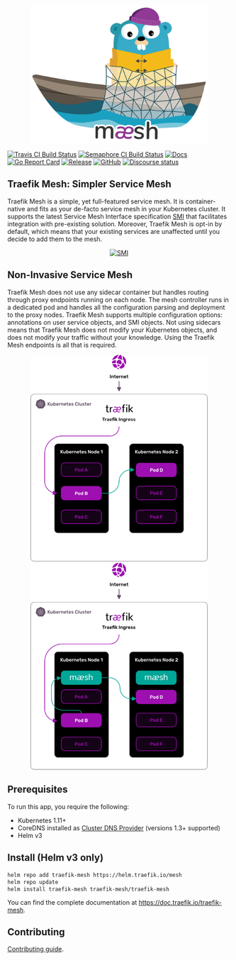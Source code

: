 <p align="center">
<img width="400" src="docs/content/assets/img/traefik-mesh.png" alt="Traefik Mesh" title="Traefik Mesh" />
</p>


[![Travis CI Build Status](https://travis-ci.com/traefik/mesh.svg?branch=master)](https://travis-ci.com/traefik/mesh)
[![Semaphore CI Build Status](https://traefik.semaphoreci.com/badges/mesh/branches/master.svg?style=shields)](https://traefik.semaphoreci.com/projects/mesh)
[![Docs](https://img.shields.io/badge/docs-current-brightgreen.svg)](https://doc.traefik.io/traefik-mesh)
[![Go Report Card](https://goreportcard.com/badge/github.com/traefik/mesh)](https://goreportcard.com/report/github.com/traefik/mesh)
[![Release](https://img.shields.io/github/tag-date/traefik/mesh.svg)](https://github.com/traefik/mesh/releases)
[![GitHub](https://img.shields.io/github/license/traefik/mesh)](https://github.com/traefik/mesh/blob/master/LICENSE)
[![Discourse status](https://img.shields.io/discourse/https/community.traefik.io/status?label=Community&style=social)](https://community.traefik.io/c/traefik-mesh)

## Traefik Mesh: Simpler Service Mesh

Traefik Mesh is a simple, yet full-featured service mesh. 
It is container-native and fits as your de-facto service mesh in your Kubernetes cluster. 
It supports the latest Service Mesh Interface specification [SMI](https://smi-spec.io) that facilitates integration with pre-existing solution. 
Moreover, Traefik Mesh is opt-in by default, which means that your existing services are unaffected until you decide to add them to the mesh.

<p align="center">
<a href="https://smi-spec.io" target="_blank"><img width="150" src="docs/content/assets/img/smi.png" alt="SMI" title="SMI" /></a>
</p>


## Non-Invasive Service Mesh

Traefik Mesh does not use any sidecar container but handles routing through proxy endpoints running on each node. 
The mesh controller runs in a dedicated pod and handles all the configuration parsing and deployment to the proxy nodes. 
Traefik Mesh supports multiple configuration options: annotations on user service objects, and SMI objects. 
Not using sidecars means that Traefik Mesh does not modify your Kubernetes objects, and does not modify your traffic without your knowledge. 
Using the Traefik Mesh endpoints is all that is required.

<p align="center">
<img width="400" src="docs/content/assets/img/before-traefik-mesh-graphic.png" alt="Traefik Mesh" title="Traefik Mesh" />
<img width="400" src="docs/content/assets/img/after-traefik-mesh-graphic.png" alt="Traefik Mesh" title="Traefik Mesh" />
</p>

## Prerequisites

To run this app, you require the following:

- Kubernetes 1.11+
- CoreDNS installed as [Cluster DNS Provider](https://kubernetes.io/docs/tasks/administer-cluster/dns-custom-nameservers/) (versions 1.3+ supported)
- Helm v3

## Install (Helm v3 only)

```shell
helm repo add traefik-mesh https://helm.traefik.io/mesh
helm repo update
helm install traefik-mesh traefik-mesh/traefik-mesh
```

You can find the complete documentation at https://doc.traefik.io/traefik-mesh.


## Contributing

[Contributing guide](CONTRIBUTING.md).
